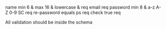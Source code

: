 name min 6 & max 16 & lowercase & req
email req
password min 8 & a-z A-Z 0-9 SC req
re-password equals ps req
check true req

All validation should be inside the schema
